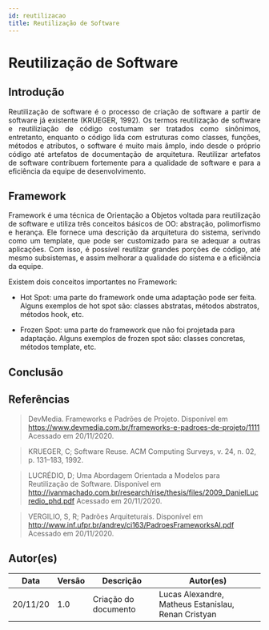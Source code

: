 ```yaml
---
id: reutilizacao
title: Reutilização de Software
---
```


# Reutilização de Software

## Introdução

<p align = "justify">
Reutilização de software é o processo de criação de software a partir de software já existente (KRUEGER, 1992). Os termos reutilização de software e reutiliziação de código costumam ser tratados como sinônimos, entretanto, enquanto o código lida com estruturas como classes, funções, métodos e atributos, o software é muito mais âmplo, indo desde o próprio código até artefatos de documentação de arquitetura. Reutilizar artefatos de software contribuem fortemente para a qualidade de software e para a eficiência da equipe de desenvolvimento.
</p>

## Framework

<p align = "justify">
Framework é uma técnica de Orientação a Objetos voltada para reutilização de software e utiliza três conceitos básicos de OO: abstração, polimorfismo e herança. Ele fornece uma descrição da arquitetura do sistema, serivndo como um template, que pode ser customizado para se adequar a outras aplicações. Com isso, é possível reutilzar grandes porções de código, até mesmo subsistemas, e assim melhorar a qualidade do sistema e a eficiência da equipe.

Existem dois conceitos importantes no Framework:
- Hot Spot: uma parte do framework onde uma adaptação pode ser feita. Alguns exemplos de hot spot são: classes abstratas, métodos abstratos, métodos hook, etc.

- Frozen Spot: uma parte do framework que não foi projetada para adaptação. Alguns exemplos de frozen spot são: classes concretas, métodos template, etc.
</p>

## Conclusão

<p align = "justify">
</p>

## Referências

> DevMedia. Frameworks e Padrões de Projeto. Disponível em https://www.devmedia.com.br/frameworks-e-padroes-de-projeto/1111 Acessado em 20/11/2020.

> KRUEGER, C; Software Reuse. ACM Computing Surveys, v. 24, n. 02, p. 131–183, 1992.

> LUCRÉDIO, D; Uma Abordagem Orientada a Modelos para Reutilização de Software. Disponível em http://ivanmachado.com.br/research/rise/thesis/files/2009_DanielLucredio_phd.pdf Acessado em 20/11/2020.

> VERGILIO, S, R; Padrões Arquiteturais. Disponível em http://www.inf.ufpr.br/andrey/ci163/PadroesFrameworksAl.pdf Acessado em 20/11/2020.

## Autor(es)
| Data | Versão | Descrição | Autor(es) |
| -- | -- | -- | -- |
| 20/11/20 | 1.0 | Criação do documento | Lucas Alexandre, Matheus Estanislau, Renan Cristyan | 